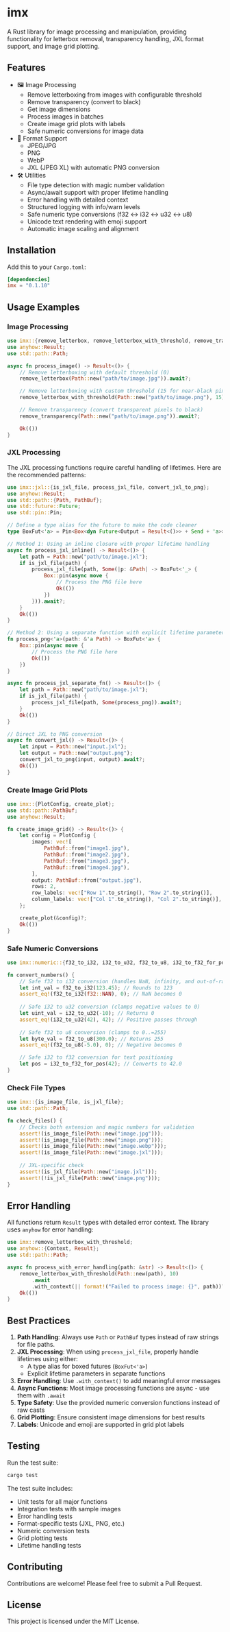 # imx

A Rust library for image processing and manipulation, providing functionality for letterbox removal, transparency handling, JXL format support, and image grid plotting.

## Features

- 🖼️ Image Processing
  - Remove letterboxing from images with configurable threshold
  - Remove transparency (convert to black)
  - Get image dimensions
  - Process images in batches
  - Create image grid plots with labels
  - Safe numeric conversions for image data
- 📸 Format Support
  - JPEG/JPG
  - PNG
  - WebP
  - JXL (JPEG XL) with automatic PNG conversion
- 🛠️ Utilities
  - File type detection with magic number validation
  - Async/await support with proper lifetime handling
  - Error handling with detailed context
  - Structured logging with info/warn levels
  - Safe numeric type conversions (f32 ↔ i32 ↔ u32 ↔ u8)
  - Unicode text rendering with emoji support
  - Automatic image scaling and alignment

## Installation

Add this to your `Cargo.toml`:

```toml
[dependencies]
imx = "0.1.10"
```

## Usage Examples

### Image Processing

```rust
use imx::{remove_letterbox, remove_letterbox_with_threshold, remove_transparency};
use anyhow::Result;
use std::path::Path;

async fn process_image() -> Result<()> {
    // Remove letterboxing with default threshold (0)
    remove_letterbox(Path::new("path/to/image.jpg")).await?;

    // Remove letterboxing with custom threshold (15 for near-black pixels)
    remove_letterbox_with_threshold(Path::new("path/to/image.png"), 15).await?;

    // Remove transparency (convert transparent pixels to black)
    remove_transparency(Path::new("path/to/image.png")).await?;

    Ok(())
}
```

### JXL Processing

The JXL processing functions require careful handling of lifetimes. Here are the recommended patterns:

```rust
use imx::jxl::{is_jxl_file, process_jxl_file, convert_jxl_to_png};
use anyhow::Result;
use std::path::{Path, PathBuf};
use std::future::Future;
use std::pin::Pin;

// Define a type alias for the future to make the code cleaner
type BoxFut<'a> = Pin<Box<dyn Future<Output = Result<()>> + Send + 'a>>;

// Method 1: Using an inline closure with proper lifetime handling
async fn process_jxl_inline() -> Result<()> {
    let path = Path::new("path/to/image.jxl");
    if is_jxl_file(path) {
        process_jxl_file(path, Some(|p: &Path| -> BoxFut<'_> {
            Box::pin(async move {
                // Process the PNG file here
                Ok(())
            })
        })).await?;
    }
    Ok(())
}

// Method 2: Using a separate function with explicit lifetime parameter
fn process_png<'a>(path: &'a Path) -> BoxFut<'a> {
    Box::pin(async move {
        // Process the PNG file here
        Ok(())
    })
}

async fn process_jxl_separate_fn() -> Result<()> {
    let path = Path::new("path/to/image.jxl");
    if is_jxl_file(path) {
        process_jxl_file(path, Some(process_png)).await?;
    }
    Ok(())
}

// Direct JXL to PNG conversion
async fn convert_jxl() -> Result<()> {
    let input = Path::new("input.jxl");
    let output = Path::new("output.png");
    convert_jxl_to_png(input, output).await?;
    Ok(())
}
```

### Create Image Grid Plots

```rust
use imx::{PlotConfig, create_plot};
use std::path::PathBuf;
use anyhow::Result;

fn create_image_grid() -> Result<()> {
    let config = PlotConfig {
        images: vec![
            PathBuf::from("image1.jpg"),
            PathBuf::from("image2.jpg"),
            PathBuf::from("image3.jpg"),
            PathBuf::from("image4.jpg"),
        ],
        output: PathBuf::from("output.jpg"),
        rows: 2,
        row_labels: vec!["Row 1".to_string(), "Row 2".to_string()],
        column_labels: vec!["Col 1".to_string(), "Col 2".to_string()],
    };

    create_plot(&config)?;
    Ok(())
}
```

### Safe Numeric Conversions

```rust
use imx::numeric::{f32_to_i32, i32_to_u32, f32_to_u8, i32_to_f32_for_pos};

fn convert_numbers() {
    // Safe f32 to i32 conversion (handles NaN, infinity, and out-of-range values)
    let int_val = f32_to_i32(123.45); // Rounds to 123
    assert_eq!(f32_to_i32(f32::NAN), 0); // NaN becomes 0
    
    // Safe i32 to u32 conversion (clamps negative values to 0)
    let uint_val = i32_to_u32(-10); // Returns 0
    assert_eq!(i32_to_u32(42), 42); // Positive passes through
    
    // Safe f32 to u8 conversion (clamps to 0..=255)
    let byte_val = f32_to_u8(300.0); // Returns 255
    assert_eq!(f32_to_u8(-5.0), 0); // Negative becomes 0

    // Safe i32 to f32 conversion for text positioning
    let pos = i32_to_f32_for_pos(42); // Converts to 42.0
}
```

### Check File Types

```rust
use imx::{is_image_file, is_jxl_file};
use std::path::Path;

fn check_files() {
    // Checks both extension and magic numbers for validation
    assert!(is_image_file(Path::new("image.jpg")));
    assert!(is_image_file(Path::new("image.png")));
    assert!(is_image_file(Path::new("image.webp")));
    assert!(is_image_file(Path::new("image.jxl")));
    
    // JXL-specific check
    assert!(is_jxl_file(Path::new("image.jxl")));
    assert!(!is_jxl_file(Path::new("image.png")));
}
```

## Error Handling

All functions return `Result` types with detailed error context. The library uses `anyhow` for error handling:

```rust
use imx::remove_letterbox_with_threshold;
use anyhow::{Context, Result};
use std::path::Path;

async fn process_with_error_handling(path: &str) -> Result<()> {
    remove_letterbox_with_threshold(Path::new(path), 10)
        .await
        .with_context(|| format!("Failed to process image: {}", path))?;
    Ok(())
}
```

## Best Practices

1. **Path Handling**: Always use `Path` or `PathBuf` types instead of raw strings for file paths.
2. **JXL Processing**: When using `process_jxl_file`, properly handle lifetimes using either:
   - A type alias for boxed futures (`BoxFut<'a>`)
   - Explicit lifetime parameters in separate functions
3. **Error Handling**: Use `.with_context()` to add meaningful error messages
4. **Async Functions**: Most image processing functions are async - use them with `.await`
5. **Type Safety**: Use the provided numeric conversion functions instead of raw casts
6. **Grid Plotting**: Ensure consistent image dimensions for best results
7. **Labels**: Unicode and emoji are supported in grid plot labels

## Testing

Run the test suite:

```bash
cargo test
```

The test suite includes:

- Unit tests for all major functions
- Integration tests with sample images
- Error handling tests
- Format-specific tests (JXL, PNG, etc.)
- Numeric conversion tests
- Grid plotting tests
- Lifetime handling tests

## Contributing

Contributions are welcome! Please feel free to submit a Pull Request.

## License

This project is licensed under the MIT License.
